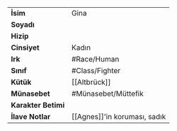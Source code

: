 |  |  |
|---|---|
| **İsim** | Gina|
| **Soyadı** | |
| **Hizip** | |
| **Cinsiyet** | Kadın|
| **Irk** | #Race/Human|
| **Sınıf** | #Class/Fighter|
| **Kütük** | [[Altbrück]]|
| **Münasebet** | #Münasebet/Müttefik|
| **Karakter Betimi** | |
| **İlave Notlar** | [[Agnes]]'in koruması, sadık|

